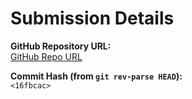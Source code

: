 # Submission Details

**GitHub Repository URL:**  
[ GitHub Repo URL](https://github.com/VA0910/CS322M-23050028)

**Commit Hash (from `git rev-parse HEAD`):**  
`<16fbcac>`
